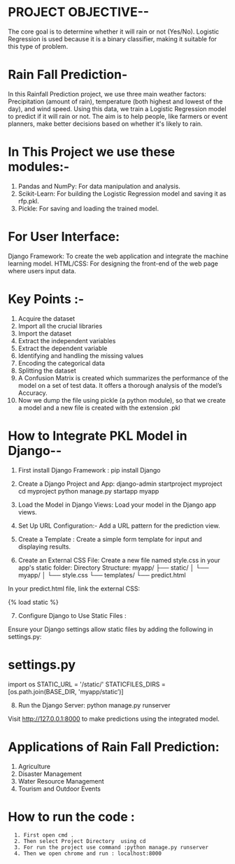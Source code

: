 # PROJECT OBJECTIVE--
The core goal is to determine whether it  will rain or not (Yes/No). Logistic Regression is used because it is a binary classifier, making it suitable for this type of problem.

# Rain Fall Prediction-
In this Rainfall Prediction project, we use three main weather factors: 
Precipitation (amount of rain), temperature (both highest and lowest of the day), and wind speed. 
Using this data, we train a Logistic Regression model to predict if it will rain or not. The aim is to help people, like farmers or event planners, make better decisions based on whether it's likely to rain.

# In This Project we use these modules:-

 1. Pandas and NumPy: For data manipulation and analysis.
 2. Scikit-Learn:     For building the Logistic Regression model and saving it as rfp.pkl.
 3. Pickle:           For saving and loading the trained model.

# For User Interface:

 Django Framework: To create the web application and integrate the machine learning model.
 HTML/CSS:         For designing the front-end of the web page where users input data.

# Key Points :-
 1) Acquire the dataset
 2) Import all the crucial libraries
 3) Import the dataset
 4) Extract the independent variables
 5) Extract the dependent variable
 6) Identifying and handling the missing values
 7) Encoding the categorical data
 8) Splitting the dataset
 9) A Confusion Matrix is created which summarizes the performance of the model on a set of test data. It offers a thorough analysis of the model’s Accuracy.
 10) Now we dump the file using pickle (a python module), so that we  create a model and a new file is created with the extension .pkl  

# How to Integrate PKL Model in Django-- 
1. First install Django Framework :  pip install Django

2. Create a Django Project and App: django-admin startproject myproject cd myproject python manage.py startapp myapp

3. Load the Model in Django Views: Load your model in the Django app views.
4. Set Up URL Configuration:- Add a URL pattern for the prediction view.
5. Create a Template : Create a simple form template for input and displaying results.
6. Create an External CSS File:
Create a new file named style.css in your app's static folder:
Directory Structure:
myapp/
├── static/
│   └── myapp/
│       └── style.css
└── templates/
    └── predict.html

In your predict.html file, link the external CSS:
<!-- Link to external CSS -->
{% load static %} 
<link rel="stylesheet" href="{% static 'myapp/style.css' %}">

7. Configure Django to Use Static Files :

Ensure your Django settings allow static files by adding the following in  
settings.py:

# settings.py
import os
STATIC_URL = '/static/'
STATICFILES_DIRS = [os.path.join(BASE_DIR, 'myapp/static’)]

8. Run the Django Server:
   python manage.py runserver

Visit http://127.0.0.1:8000 to make predictions using the integrated model.

# Applications of Rain Fall Prediction:

1. Agriculture
2. Disaster Management
3. Water Resource Management
4. Tourism and Outdoor Events

# How to run the code :
      1. First open cmd . 
      2. Then select Project Directory  using cd
      3. For run the project use command :python manage.py runserver
      4. Then we open chrome and run : localhost:8000	




